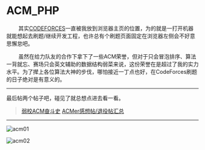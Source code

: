 # ACM_PHP
&nbsp;&nbsp;&nbsp;&nbsp;&nbsp;&nbsp;&nbsp;&nbsp;其实[CODEFORCES](http://codeforces.com/)一直被我放到浏览器主页的位置，为的就是一打开机器就能想起去刷题/继续开发工程，也许总有个刷题页面固定在浏览器左侧会不好意思懈怠吧。

&nbsp;&nbsp;&nbsp;&nbsp;&nbsp;&nbsp;&nbsp;&nbsp;虽然在给力队友的合作下拿下了一些ACM荣誉，但对于只会冒泡排序、算法一背就忘、赛场只会英文辅助的数据结构弱菜来说，这份荣誉在是超过了我的实力水平。为了撵上各位算法大神的步伐，哪怕接近一丁点也好，在CodeForces刷题的日子绝对是有意义的。

---

最后帖两个帖子吧，碰见了就总想点进去看一看。

> [弱校ACM奋斗史](http://acmicpc.info/archives/369)
> [ACMer感想帖/退役帖汇总](http://acmicpc.info/archives/597)

---

![acm01](https://github.com/SUTFutureCoder/ACM_PHP/blob/master/example-img/acm01.png?raw=true)



![acm02](https://github.com/SUTFutureCoder/ACM_PHP/blob/master/example-img/acm02.png?raw=true)